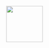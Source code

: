 <div id="header" align="center">
    <image src="https://giphy.com/embed/VTtANKl0beDFQRLDTh" width="100" />
</div>

<!--
**nwren1337/nwren1337** is a ✨ _special_ ✨ repository because its `README.md` (this file) appears on your GitHub profile.

Here are some ideas to get you started:

- 🔭 I’m currently working on ...
- 🌱 I’m currently learning ...
- 👯 I’m looking to collaborate on ...
- 🤔 I’m looking for help with ...
- 💬 Ask me about ...
- 📫 How to reach me: ...
- 😄 Pronouns: ...
- ⚡ Fun fact: ...
-->
